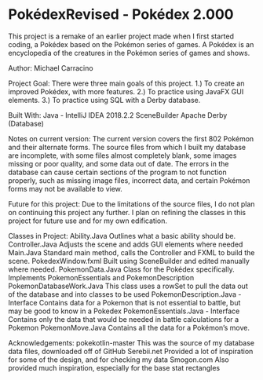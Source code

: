 # PokédexRevised - Pokédex 2.000 
This project is a remake of an earlier project made when I first started coding, a Pokédex based on the Pokémon series of games. 
A Pokédex is an encyclopedia of the creatures in the Pokémon series of games and shows.


Author:
	Michael Carracino


Project Goal:
	There were three main goals of this project.
		1.) To create an improved Pokédex, with more features.
		2.) To practice using JavaFX GUI elements.
		3.) To practice using SQL with a Derby database.


Built With:
	Java - IntelliJ IDEA 2018.2.2
SceneBuilder
Apache Derby (Database)


Notes on current version:
	The current version covers the first 802 Pokémon and their alternate forms.
The source files from which I built my database are incomplete, with some files almost completely blank, some images missing or poor quality, and some data out of date. 
The errors in the database can cause certain sections of the program to not function properly, such as missing image files, incorrect data, and certain Pokémon forms may not be available to view.


Future for this project:
Due to the limitations of the source files, I do not plan on continuing this project any further.
I plan on refining the classes in this project for future use and for my own edification.


Classes in Project:
Ability.Java
Outlines what a basic ability should be.
Controller.Java
Adjusts the scene and adds GUI elements where needed
Main.Java
Standard main method, calls the Controller and FXML to build the scene.
PokedexWindow.fxml
Built using SceneBuilder and edited manually where needed.
PokemonData.Java
Class for the Pokédex specifically. Implements PokemonEssentials and PokemonDescription
PokemonDatabaseWork.Java
This class uses a rowSet to pull the data out of the database and into classes to be used
PokemonDescription.Java - Interface
Contains data for a Pokemon that is not essential to battle, but may be good to know in a Pokedex
PokemonEssentials.Java - Interface
Contains only the data that would be needed in battle calculations for a Pokemon
PokemonMove.Java
Contains all the data for a Pokémon’s move.

	
Acknowledgements:
pokekotlin-master 
This was the source of my database data files, downloaded off of GitHub
Serebii.net
Provided a lot of inspiration for some of the design, and for checking my data
Smogon.com
Also provided much inspiration, especially for the base stat rectangles
